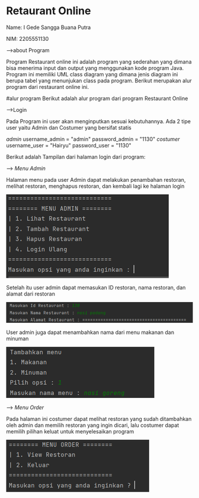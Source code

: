 # Retaurant Online

Name: I Gede Sangga Buana Putra

NIM: 2205551130

-->about Program

Program Restaurant online ini adalah program yang sederahan yang dimana bisa menerima input dan output yang menggunakan kode program Java. Program ini memiliki UML class diagram yang dimana jenis diagram ini berupa tabel yang menunjukan class pada program. Berikut merupakan alur program dari restaurant online ini.

#alur program
Berikut adalah alur program dari program Restaurant Online

-->Login

Pada Program ini user akan menginputkan sesuai kebutuhannya. Ada 2 tipe user yaitu Admin dan Costumer yang bersifat statis

*admin*
username_admin = "admin"
password_admin = "1130"
*costumer*
username_user = "Hairyu"
password_user = "1130"

Berikut adalah Tampilan dari halaman login dari program:


-->  *Menu Admin*

Halaman menu pada user Admin dapat melakukan penambahan restoran, melihat restoran, menghapus restoran, dan kembali lagi ke halaman login

![Menu user](/TugasProject/IMG/menu%20admin.png)

Setelah itu user admin dapat memasukan ID restoran, nama restoran, dan alamat dari restoran

![menambahkan](/TugasProject/IMG/menambahkan%20alamat%20id%20dan%20nama.png)

User admin juga dapat menambahkan nama dari menu makanan dan minuman

![menu makanan](/TugasProject/IMG/menambahkan%20menu.png)

--> *Menu Order*

Pada halaman ini costumer dapat melihat restoran yang sudah ditambahkan oleh admin dan memilih restoran yang ingin dicari, lalu costumer dapat memilih pilihan keluat untuk menyelesaikan program

![restoran](/TugasProject/IMG/menu%20costumer.png)